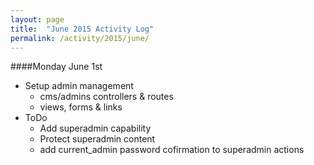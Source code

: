 ```yaml
---
layout: page
title:  "June 2015 Activity Log"
permalink: /activity/2015/june/
---
```


####Monday June 1st

* Setup admin management
	* cms/admins controllers & routes
	* views, forms & links 	
* ToDo
	* Add superadmin capability
	* Protect superadmin content
	* add current_admin password cofirmation to superadmin actions  